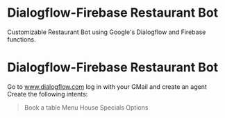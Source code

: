 # Dialogflow-Firebase Restaurant Bot
Customizable Restaurant Bot using Google's Dialogflow and Firebase functions.

# Dialogflow-Firebase Restaurant Bot
Go to www.dialogflow.com log in with your GMail and create an agent
Create the following intents:
  > Book a table
  > Menu
  > House Specials
  > Options
  
